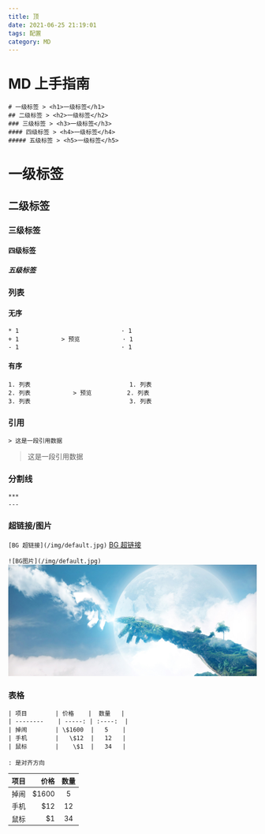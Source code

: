 ```yaml
---
title: 顶
date: 2021-06-25 21:19:01
tags: 配置
category: MD
---
```


# MD 上手指南

```
# 一级标签 > <h1>一级标签</h1>
## 二级标签 > <h2>一级标签</h2>
### 三级标签 > <h3>一级标签</h3>
#### 四级标签 > <h4>一级标签</h4>
##### 五级标签 > <h5>一级标签</h5>
```

# 一级标签

## 二级标签

### 三级标签

#### 四级标签

##### 五级标签

### 列表

#### 无序

```
* 1                             · 1
+ 1            > 预览            · 1
- 1                             · 1
```

#### 有序

```
1. 列表                            1. 列表
2. 列表            > 预览          2. 列表
3. 列表                            3. 列表
```

### 引用

```
> 这是一段引用数据
```

> 这是一段引用数据

### 分割线

```
***
---
```

### 超链接/图片

`[BG 超链接](/img/default.jpg)`
[BG 超链接](/img/1.jpg)

`![BG图片](/img/default.jpg)`
![BG图片](/img/1.jpg)

### 表格

```
| 项目        | 价格    |  数量   |
| --------    | -----: | :----:  |
| 掉闹        | \$1600  |   5    |
| 手机        |   \$12  |   12   |
| 鼠标        |    \$1  |   34   |

: 是对齐方向
```

| 项目 |   价格 | 数量 |
| ---- | -----: | :--: |
| 掉闹 | \$1600 |  5   |
| 手机 |   \$12 |  12  |
| 鼠标 |    \$1 |  34  |
